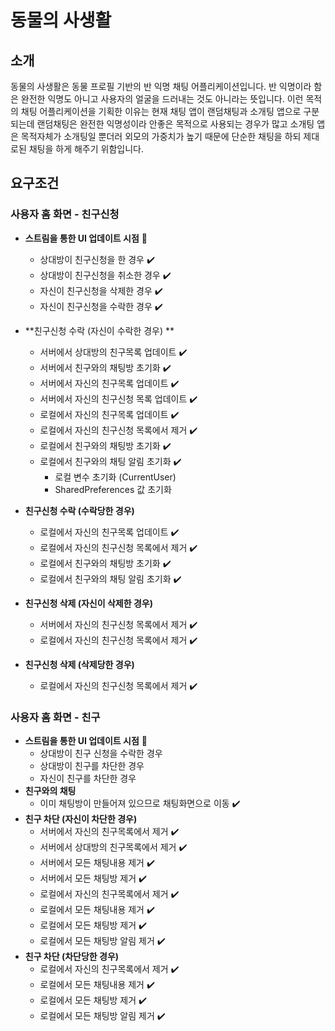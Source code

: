 # 동물의 사생활

## 소개

동물의 사생활은 동물 프로필 기반의 반 익명 채팅 어플리케이션입니다. 반 익명이라 함은 완전한 익명도 아니고 사용자의 얼굴을 드러내는 것도 아니라는 뜻입니다. 이런 목적의 채팅 어플리케이션을 기획한 이유는 현재 채팅 앱이 랜덤채팅과 소개팅 앱으로 구분되는데 랜덤채팅은 완전한 익명성이라 안좋은 목적으로 사용되는 경우가 많고 소개팅 앱은 목적자체가 소개팅일 뿐더러 외모의 가중치가 높기 때문에 단순한 채팅을 하되 제대로된 채팅을 하게 해주기 위함입니다.

## 요구조건

### 사용자 홈 화면 - 친구신청

* **스트림을 통한 UI 업데이트 시점** :iphone:
  * 상대방이 친구신청을 한 경우 :heavy_check_mark:
  * 상대방이 친구신청을 취소한 경우 :heavy_check_mark:
  * 자신이 친구신청을 삭제한 경우 :heavy_check_mark:
  * 자신이 친구신청을 수락한 경우 :heavy_check_mark:

* **친구신청 수락 (자신이 수락한 경우) **
  * 서버에서 상대방의 친구목록 업데이트 :heavy_check_mark:
  * 서버에서 친구와의 채팅방 초기화 :heavy_check_mark:
  * 서버에서 자신의 친구목록 업데이트 :heavy_check_mark:
  * 서버에서 자신의 친구신청 목록 업데이트 :heavy_check_mark:
  * 로컬에서 자신의 친구목록 업데이트 :heavy_check_mark:
  * 로컬에서 자신의 친구신청 목록에서 제거 :heavy_check_mark:
  * 로컬에서 친구와의 채팅방 초기화 :heavy_check_mark:
  * 로컬에서 친구와의 채팅 알림 초기화 :heavy_check_mark:
    * 로컬 변수 초기화 (CurrentUser)
    * SharedPreferences 값 초기화
* **친구신청 수락 (수락당한 경우)**
  * 로컬에서 자신의 친구목록 업데이트 ✔️
  * 로컬에서 자신의 친구신청 목록에서 제거 ✔️
  * 로컬에서 친구와의 채팅방 초기화 ✔️
  * 로컬에서 친구와의 채팅 알림 초기화 ✔️
* **친구신청 삭제 (자신이 삭제한 경우)**
  * 서버에서 자신의 친구신청 목록에서 제거 :heavy_check_mark:
  * 로컬에서 자신의 친구신청 목록에서 제거 :heavy_check_mark:
* **친구신청 삭제 (삭제당한 경우)**
  * 로컬에서 자신의 친구신청 목록에서 제거 :heavy_check_mark:

### 사용자 홈 화면 - 친구

* **스트림을 통한 UI 업데이트 시점** 📱
  * 상대방이 친구 신청을 수락한 경우
  * 상대방이 친구를 차단한 경우
  * 자신이 친구를 차단한 경우
* **친구와의 채팅**
  * 이미 채팅방이 만들어져 있으므로 채팅화면으로 이동 :heavy_check_mark:
* **친구 차단 (자신이 차단한 경우)**
  * 서버에서 자신의 친구목록에서 제거 :heavy_check_mark:
  * 서버에서 상대방의 친구목록에서 제거 :heavy_check_mark:
  * 서버에서 모든 채팅내용 제거 :heavy_check_mark:
  * 서버에서 모든 채팅방 제거 :heavy_check_mark:
  * 로컬에서 자신의 친구목록에서 제거 :heavy_check_mark:
  * 로컬에서 모든 채팅내용 제거 :heavy_check_mark:
  * 로컬에서 모든 채팅방 제거 :heavy_check_mark:
  * 로컬에서 모든 채팅방 알림 제거 :heavy_check_mark:
* **친구 차단 (차단당한 경우)**
  * 로컬에서 자신의 친구목록에서 제거 :heavy_check_mark:
  * 로컬에서 모든 채팅내용 제거 :heavy_check_mark:
  * 로컬에서 모든 채팅방 제거 :heavy_check_mark:
  * 로컬에서 모든 채팅방 알림 제거 :heavy_check_mark: